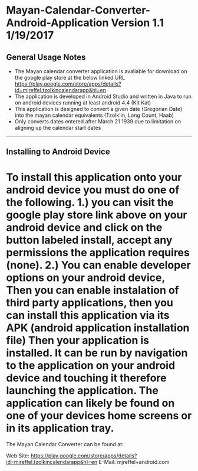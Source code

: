# Mayan-Calendar-Converter-Android-Application Version 1.1 1/19/2017

General Usage Notes
-------------------

 - The Mayan calendar converter application is avaliable for download on the google play store at the below linked URL
    https://play.google.com/store/apps/details?id=mjreffel.tzolkincalendarapp&hl=en
 - The application is developed in Android Studio and written in Java to run on android devices running at least android 4.4 (Kit Kat)
 - This application is designed to convert a given date (Gregorian Date) into the mayan calendar equivalents (Tzolk'in, Long Count, Haab)
 - Only converts dates entered after March 21 1939 due to limitation on aligning up the calendar start dates
 -----------------------------------------------------------------------------------------------------------------------------------------
 
 
 Installing to Android Device
 ----------------------------
 To install this application onto your android device you must do one of the following.
 1.) you can visit the google play store link above on your android device and click on the button labeled install, accept any permissions the application requires (none).
 2.) You can enable developer options on your android device, Then you can enable instalation of third party applications, then you can install this application via its APK (android application installation file)
 Then your application is installed. It can be run by navigation to the application on your android device and touching it therefore launching the application. The application can likely be found on one of your devices home screens or in its application tray.
==========================================================================================================================================

The Mayan Calendar Converter can be found at:

Web Site: https://play.google.com/store/apps/details?id=mjreffel.tzolkincalendarapp&hl=en
E-Mail:   mjreffel+android.com

